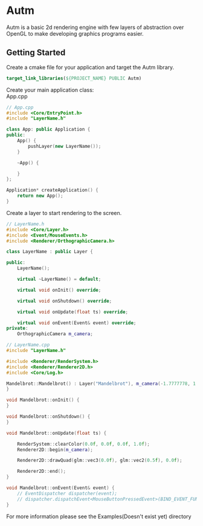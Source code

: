 # Autm 

Autm is a basic 2d rendering engine with few layers of abstraction over OpenGL to make developing graphics programs easier. 

  
## Getting Started
Create a cmake file for your application and target the Autm library.
```cmake
target_link_libraries(${PROJECT_NAME} PUBLIC Autm)
```
Create your main application class:  
App.cpp
```c++
// App.cpp
#include <Core/EntryPoint.h>
#include "LayerName.h"

class App: public Application {
public:
    App() {
        pushLayer(new LayerName());
    }

    ~App() {

    }  
};

Application* createApplication() {
    return new App();
}
```
Create a layer to start rendering to the screen.  
```c++
// LayerName.h
#include <Core/Layer.h>
#include <Event/MouseEvents.h>
#include <Renderer/OrthographicCamera.h>

class LayerName : public Layer {

public:
    LayerName();

    virtual ~LayerName() = default;

    virtual void onInit() override;

    virtual void onShutdown() override;

    virtual void onUpdate(float ts) override;

    virtual void onEvent(Event& event) override;
private:
    OrthographicCamera m_camera;
```
```c++
// LayerName.cpp
#include "LayerName.h"

#include <Renderer/RenderSystem.h>
#include <Renderer/Renderer2D.h>
#include <Core/Log.h>

Mandelbrot::Mandelbrot() : Layer("Mandelbrot"), m_camera(-1.7777778, 1.7777778, 1, -1) {
}

void Mandelbrot::onInit() {
}

void Mandelbrot::onShutdown() {
}

void Mandelbrot::onUpdate(float ts) {

    RenderSystem::clearColor(0.0f, 0.0f, 0.0f, 1.0f);
    Renderer2D::begin(m_camera);

    Renderer2D::drawQuad(glm::vec3(0.0f), glm::vec2(0.5f), 0.0f);

    Renderer2D::end();
}

void Mandelbrot::onEvent(Event& event) {
    // EventDispatcher dispatcher(event);
    // dispatcher.dispatchEvent<MouseButtonPressedEvent>(BIND_EVENT_FUNCTION(Mandelbrot::onMouseButtonPressed));
}
```
For more information please see the Examples(Doesn't exist yet) directory
